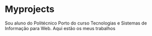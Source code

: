 # Myprojects
Sou aluno do Politécnico Porto do curso Tecnologias e Sistemas de Informação para Web. Aqui estão os meus trabalhos
